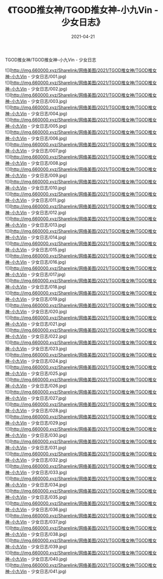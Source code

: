 ﻿---
layout: post
title:  《TGOD推女神/TGOD推女神-小九Vin - 少女日志》
date:   2021-04-21
img: http://img.660000.xyz/Sharelink/网络美图/2021/TGOD推女神/TGOD推女神-小九Vin - 少女日志/000.jpg
categories: [美女, 清纯, 唯美]
---

TGOD推女神/TGOD推女神-小九Vin - 少女日志

 ![](http://img.660000.xyz/Sharelink/网络美图/2021/TGOD推女神/TGOD推女神-小九Vin - 少女日志/001.jpg) <br>![](http://img.660000.xyz/Sharelink/网络美图/2021/TGOD推女神/TGOD推女神-小九Vin - 少女日志/002.jpg) <br>![](http://img.660000.xyz/Sharelink/网络美图/2021/TGOD推女神/TGOD推女神-小九Vin - 少女日志/003.jpg) <br>![](http://img.660000.xyz/Sharelink/网络美图/2021/TGOD推女神/TGOD推女神-小九Vin - 少女日志/004.jpg) <br>![](http://img.660000.xyz/Sharelink/网络美图/2021/TGOD推女神/TGOD推女神-小九Vin - 少女日志/005.jpg) <br>![](http://img.660000.xyz/Sharelink/网络美图/2021/TGOD推女神/TGOD推女神-小九Vin - 少女日志/006.jpg) <br>![](http://img.660000.xyz/Sharelink/网络美图/2021/TGOD推女神/TGOD推女神-小九Vin - 少女日志/007.jpg) <br>![](http://img.660000.xyz/Sharelink/网络美图/2021/TGOD推女神/TGOD推女神-小九Vin - 少女日志/008.jpg) <br>![](http://img.660000.xyz/Sharelink/网络美图/2021/TGOD推女神/TGOD推女神-小九Vin - 少女日志/009.jpg) <br>![](http://img.660000.xyz/Sharelink/网络美图/2021/TGOD推女神/TGOD推女神-小九Vin - 少女日志/010.jpg) <br>![](http://img.660000.xyz/Sharelink/网络美图/2021/TGOD推女神/TGOD推女神-小九Vin - 少女日志/011.jpg) <br>![](http://img.660000.xyz/Sharelink/网络美图/2021/TGOD推女神/TGOD推女神-小九Vin - 少女日志/012.jpg) <br>![](http://img.660000.xyz/Sharelink/网络美图/2021/TGOD推女神/TGOD推女神-小九Vin - 少女日志/013.jpg) <br>![](http://img.660000.xyz/Sharelink/网络美图/2021/TGOD推女神/TGOD推女神-小九Vin - 少女日志/014.jpg) <br>![](http://img.660000.xyz/Sharelink/网络美图/2021/TGOD推女神/TGOD推女神-小九Vin - 少女日志/015.jpg) <br>![](http://img.660000.xyz/Sharelink/网络美图/2021/TGOD推女神/TGOD推女神-小九Vin - 少女日志/016.jpg) <br>![](http://img.660000.xyz/Sharelink/网络美图/2021/TGOD推女神/TGOD推女神-小九Vin - 少女日志/017.jpg) <br>![](http://img.660000.xyz/Sharelink/网络美图/2021/TGOD推女神/TGOD推女神-小九Vin - 少女日志/018.jpg) <br>![](http://img.660000.xyz/Sharelink/网络美图/2021/TGOD推女神/TGOD推女神-小九Vin - 少女日志/019.jpg) <br>![](http://img.660000.xyz/Sharelink/网络美图/2021/TGOD推女神/TGOD推女神-小九Vin - 少女日志/020.jpg) <br>![](http://img.660000.xyz/Sharelink/网络美图/2021/TGOD推女神/TGOD推女神-小九Vin - 少女日志/021.jpg) <br>![](http://img.660000.xyz/Sharelink/网络美图/2021/TGOD推女神/TGOD推女神-小九Vin - 少女日志/022.jpg) <br>![](http://img.660000.xyz/Sharelink/网络美图/2021/TGOD推女神/TGOD推女神-小九Vin - 少女日志/023.jpg) <br>![](http://img.660000.xyz/Sharelink/网络美图/2021/TGOD推女神/TGOD推女神-小九Vin - 少女日志/024.jpg) <br>![](http://img.660000.xyz/Sharelink/网络美图/2021/TGOD推女神/TGOD推女神-小九Vin - 少女日志/025.jpg) <br>![](http://img.660000.xyz/Sharelink/网络美图/2021/TGOD推女神/TGOD推女神-小九Vin - 少女日志/026.jpg) <br>![](http://img.660000.xyz/Sharelink/网络美图/2021/TGOD推女神/TGOD推女神-小九Vin - 少女日志/027.jpg) <br>![](http://img.660000.xyz/Sharelink/网络美图/2021/TGOD推女神/TGOD推女神-小九Vin - 少女日志/028.jpg) <br>![](http://img.660000.xyz/Sharelink/网络美图/2021/TGOD推女神/TGOD推女神-小九Vin - 少女日志/029.jpg) <br>![](http://img.660000.xyz/Sharelink/网络美图/2021/TGOD推女神/TGOD推女神-小九Vin - 少女日志/030.jpg) <br>![](http://img.660000.xyz/Sharelink/网络美图/2021/TGOD推女神/TGOD推女神-小九Vin - 少女日志/031.jpg) <br>![](http://img.660000.xyz/Sharelink/网络美图/2021/TGOD推女神/TGOD推女神-小九Vin - 少女日志/032.jpg) <br>![](http://img.660000.xyz/Sharelink/网络美图/2021/TGOD推女神/TGOD推女神-小九Vin - 少女日志/033.jpg) <br>![](http://img.660000.xyz/Sharelink/网络美图/2021/TGOD推女神/TGOD推女神-小九Vin - 少女日志/034.jpg) <br>![](http://img.660000.xyz/Sharelink/网络美图/2021/TGOD推女神/TGOD推女神-小九Vin - 少女日志/035.jpg) <br>![](http://img.660000.xyz/Sharelink/网络美图/2021/TGOD推女神/TGOD推女神-小九Vin - 少女日志/036.jpg) <br>![](http://img.660000.xyz/Sharelink/网络美图/2021/TGOD推女神/TGOD推女神-小九Vin - 少女日志/037.jpg) <br>![](http://img.660000.xyz/Sharelink/网络美图/2021/TGOD推女神/TGOD推女神-小九Vin - 少女日志/038.jpg) <br>![](http://img.660000.xyz/Sharelink/网络美图/2021/TGOD推女神/TGOD推女神-小九Vin - 少女日志/039.jpg) <br>![](http://img.660000.xyz/Sharelink/网络美图/2021/TGOD推女神/TGOD推女神-小九Vin - 少女日志/040.jpg) <br>![](http://img.660000.xyz/Sharelink/网络美图/2021/TGOD推女神/TGOD推女神-小九Vin - 少女日志/041.jpg) <br>